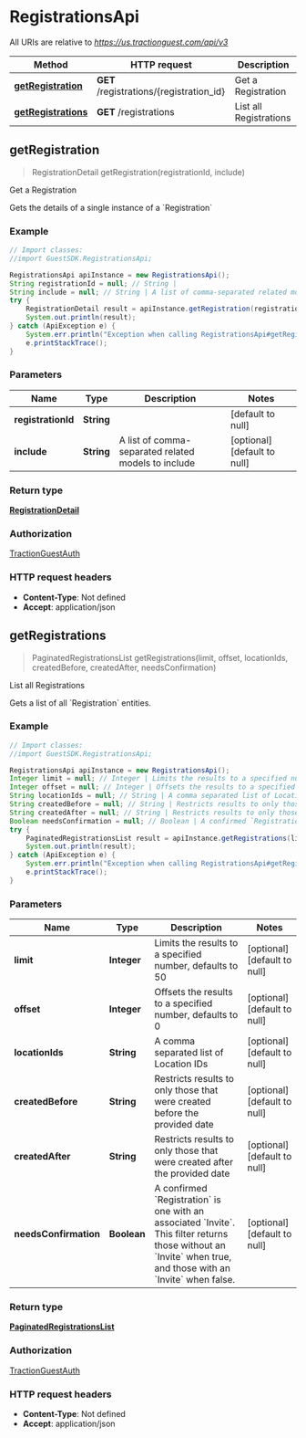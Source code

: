 # RegistrationsApi

All URIs are relative to *https://us.tractionguest.com/api/v3*

Method | HTTP request | Description
------------- | ------------- | -------------
[**getRegistration**](RegistrationsApi.md#getRegistration) | **GET** /registrations/{registration_id} | Get a Registration
[**getRegistrations**](RegistrationsApi.md#getRegistrations) | **GET** /registrations | List all Registrations



## getRegistration

> RegistrationDetail getRegistration(registrationId, include)

Get a Registration

Gets the details of a single instance of a &#x60;Registration&#x60;

### Example

```java
// Import classes:
//import GuestSDK.RegistrationsApi;

RegistrationsApi apiInstance = new RegistrationsApi();
String registrationId = null; // String | 
String include = null; // String | A list of comma-separated related models to include
try {
    RegistrationDetail result = apiInstance.getRegistration(registrationId, include);
    System.out.println(result);
} catch (ApiException e) {
    System.err.println("Exception when calling RegistrationsApi#getRegistration");
    e.printStackTrace();
}
```

### Parameters


Name | Type | Description  | Notes
------------- | ------------- | ------------- | -------------
 **registrationId** | **String**|  | [default to null]
 **include** | **String**| A list of comma-separated related models to include | [optional] [default to null]

### Return type

[**RegistrationDetail**](RegistrationDetail.md)

### Authorization

[TractionGuestAuth](../README.md#TractionGuestAuth)

### HTTP request headers

- **Content-Type**: Not defined
- **Accept**: application/json


## getRegistrations

> PaginatedRegistrationsList getRegistrations(limit, offset, locationIds, createdBefore, createdAfter, needsConfirmation)

List all Registrations

Gets a list of all &#x60;Registration&#x60; entities.

### Example

```java
// Import classes:
//import GuestSDK.RegistrationsApi;

RegistrationsApi apiInstance = new RegistrationsApi();
Integer limit = null; // Integer | Limits the results to a specified number, defaults to 50
Integer offset = null; // Integer | Offsets the results to a specified number, defaults to 0
String locationIds = null; // String | A comma separated list of Location IDs
String createdBefore = null; // String | Restricts results to only those that were created before the provided date
String createdAfter = null; // String | Restricts results to only those that were created after the provided date
Boolean needsConfirmation = null; // Boolean | A confirmed `Registration` is one with an associated `Invite`. This filter returns those without an `Invite` when true, and those with an `Invite` when false.
try {
    PaginatedRegistrationsList result = apiInstance.getRegistrations(limit, offset, locationIds, createdBefore, createdAfter, needsConfirmation);
    System.out.println(result);
} catch (ApiException e) {
    System.err.println("Exception when calling RegistrationsApi#getRegistrations");
    e.printStackTrace();
}
```

### Parameters


Name | Type | Description  | Notes
------------- | ------------- | ------------- | -------------
 **limit** | **Integer**| Limits the results to a specified number, defaults to 50 | [optional] [default to null]
 **offset** | **Integer**| Offsets the results to a specified number, defaults to 0 | [optional] [default to null]
 **locationIds** | **String**| A comma separated list of Location IDs | [optional] [default to null]
 **createdBefore** | **String**| Restricts results to only those that were created before the provided date | [optional] [default to null]
 **createdAfter** | **String**| Restricts results to only those that were created after the provided date | [optional] [default to null]
 **needsConfirmation** | **Boolean**| A confirmed &#x60;Registration&#x60; is one with an associated &#x60;Invite&#x60;. This filter returns those without an &#x60;Invite&#x60; when true, and those with an &#x60;Invite&#x60; when false. | [optional] [default to null]

### Return type

[**PaginatedRegistrationsList**](PaginatedRegistrationsList.md)

### Authorization

[TractionGuestAuth](../README.md#TractionGuestAuth)

### HTTP request headers

- **Content-Type**: Not defined
- **Accept**: application/json

